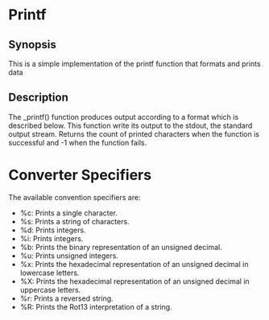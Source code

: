 # **Printf**

**Synopsis**
---
This is a simple implementation of the printf function that formats and prints data

**Description**
---
The \_printf() function produces output according to a format which is described below. This function write its output to the stdout, the standard output stream.
Returns the count of printed characters when the function is successful and -1 when the function fails.

# Converter Specifiers

The available convention specifiers are:

+ %c: Prints a single character.
+ %s: Prints a string of characters.
+ %d: Prints integers.
+ %i: Prints integers.
+ %b: Prints the binary representation of an unsigned decimal.
+ %u: Prints unsigned integers.
+ %x: Prints the hexadecimal representation of an unsigned decimal in lowercase letters.
+ %X: Prints the hexadecimal representation of an unsigned decimal in uppercase letters.
+ %r: Prints a reversed string.
+ %R: Prints the Rot13 interpretation of a string.

